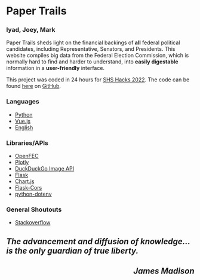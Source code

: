 # Paper Trails
### Iyad, Joey, Mark
Paper Trails sheds light on the financial backings of **all** federal political candidates, including Representative, Senators, and Presidents. This website compiles big data from the Federal Election Commission, which is normally hard to find and harder to understand, into **easily digestable** information in a **user-friendly** interface.

This project was coded in 24 hours for [SHS Hacks 2022](https://shshacks.io/). The code can be found [here](https://github.com/JosephShepin/shs-hacks-2022) on [GitHub](https://github.com/).

### Languages
- [Python](https://www.python.org/)
- [Vue.js](https://vuejs.org/)
- [English](https://en.wikipedia.org/wiki/English_language)
### Libraries/APIs
- [OpenFEC](https://api.open.fec.gov/)
- [Plotly](https://plotly.com/graphing-libraries/)
- [DuckDuckGo Image API](https://github.com/deepanprabhu/duckduckgo-images-api)
- [Flask](https://flask.palletsprojects.com/en/2.1.x/)
- [Chart.js](https://www.chartjs.org/)
- [Flask-Cors](https://pypi.org/project/Flask-Cors/)
- [python-dotenv](https://pypi.org/project/python-dotenv/)
### General Shoutouts
- [Stackoverflow](https://stackoverflow.com/)

## __*The advancement and diffusion of knowledge…is the only guardian of true liberty.*__
<div style="text-align: right"><em><h2>James Madison</h2></em></div>